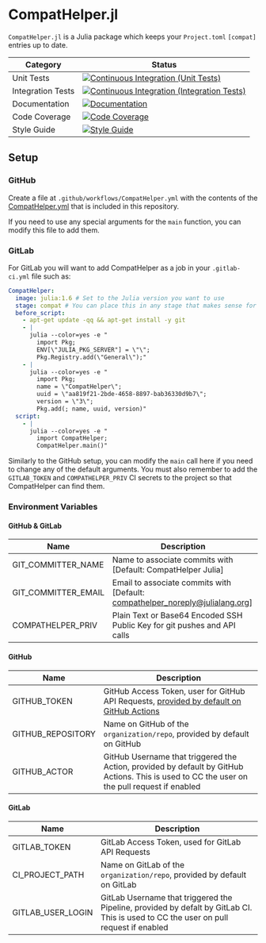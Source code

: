 # CompatHelper.jl

`CompatHelper.jl` is a Julia package which keeps your `Project.toml` `[compat]` entries up to date.

| Category          | Status                                                                                  |
| ----------------- | --------------------------------------------------------------------------------------- |
| Unit Tests        | [![Continuous Integration (Unit Tests)][ci-unit-img]][ci-unit-url]                      |
| Integration Tests | [![Continuous Integration (Integration Tests)][ci-integration-img]][ci-integration-url] |
| Documentation     | [![Documentation][docs-img]][docs-url]                                                  |
| Code Coverage     | [![Code Coverage][codecov-img]][codecov-url]                                            |
| Style Guide       | [![Style Guide][bluestyle-img]][bluestyle-url]                                          |

[docs-img]: https://img.shields.io/badge/-documentation-blue.svg "Documentation"
[docs-url]: https://JuliaRegistries.github.io/CompatHelper.jl/dev/
[ci-unit-img]: https://github.com/JuliaRegistries/CompatHelper.jl/actions/workflows/ci_unit.yml/badge.svg?branch=master "Continuous Integration (Unit Tests)"
[ci-unit-url]: https://github.com/JuliaRegistries/CompatHelper.jl/actions/workflows/ci_unit.yml
[ci-integration-img]: https://github.com/JuliaRegistries/CompatHelper.jl/actions/workflows/ci_integration.yml/badge.svg?branch=master "Continuous Integration (Integration Tests)"
[ci-integration-url]: https://github.com/JuliaRegistries/CompatHelper.jl/actions/workflows/ci_integration.yml
[codecov-img]: https://codecov.io/gh/JuliaRegistries/CompatHelper.jl/branch/master/graph/badge.svg "Code Coverage"
[codecov-url]: https://codecov.io/gh/JuliaRegistries/CompatHelper.jl/branch/master
[bluestyle-img]: https://img.shields.io/badge/code%20style-blue-4495d1.svg "Blue Style"
[bluestyle-url]: https://github.com/invenia/BlueStyle

## Setup
### GitHub
Create a file at `.github/workflows/CompatHelper.yml` with the contents of the [CompatHelper.yml](.github/workflows/CompatHelper.yml) that is included in this repository.

If you need to use any special arguments for the `main` function, you can modify this file to add them.

### GitLab
For GitLab you will want to add CompatHelper as a job in your `.gitlab-ci.yml` file such as:

```yaml
CompatHelper:
  image: julia:1.6 # Set to the Julia version you want to use
  stage: compat # You can place this in any stage that makes sense for your setup
  before_script:
    - apt-get update -qq && apt-get install -y git
    - |
      julia --color=yes -e "
        import Pkg;
        ENV[\"JULIA_PKG_SERVER"] = \"\";
        Pkg.Registry.add(\"General\");"
    - |
      julia --color=yes -e "
        import Pkg;
        name = \"CompatHelper\";
        uuid = \"aa819f21-2bde-4658-8897-bab36330d9b7\";
        version = \"3\";
        Pkg.add(; name, uuid, version)"
  script:
    - |
      julia --color=yes -e "
        import CompatHelper;
        CompatHelper.main()"
```

Similarly to the GitHub setup, you can modify the `main` call here if you need to change any of the default arguments.
You must also remember to add the `GITLAB_TOKEN` and `COMPATHELPER_PRIV` CI secrets to the project so that CompatHelper can find them.


### Environment Variables

#### GitHub & GitLab
| Name | Description |
| ---- | ----------- |
| GIT_COMMITTER_NAME | Name to associate commits with [Default: CompatHelper Julia] |
| GIT_COMMITTER_EMAIL | Email to associate commits with [Default: compathelper_noreply@julialang.org] |
| COMPATHELPER_PRIV | Plain Text or Base64 Encoded SSH Public Key for git pushes and API calls |

#### GitHub
| Name | Description |
| ---- | ----------- |
| GITHUB_TOKEN | GitHub Access Token, user for GitHub API Requests, [provided by default on GitHub Actions](https://docs.github.com/en/actions/reference/authentication-in-a-workflow#about-the-github_token-secret) |
| GITHUB_REPOSITORY | Name on GitHub of the `organization/repo`, provided by default on GitHub |
| GITHUB_ACTOR | GitHub Username that triggered the Action, provided by default by GitHub Actions. This is used to CC the user on the pull request if enabled |

#### GitLab
| Name | Description |
| ---- | ----------- |
| GITLAB_TOKEN | GitLab Access Token, used for GitLab API Requests |
| CI_PROJECT_PATH | Name on GitLab of the `organization/repo`, provided by default on GitLab |
| GITLAB_USER_LOGIN | GitLab Username that triggered the Pipeline, provided by defalt by GitLab CI. This is used to CC the user on pull request if enabled |
